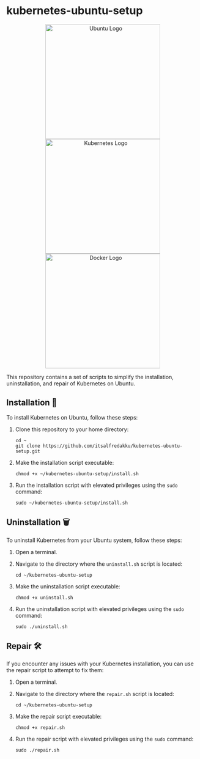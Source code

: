 # kubernetes-ubuntu-setup 

<p align="center">
  <img src="https://upload.wikimedia.org/wikipedia/commons/7/76/Ubuntu-logo-2022.svg" alt="Ubuntu Logo" width="300" />
  <img src="https://upload.wikimedia.org/wikipedia/commons/6/67/Kubernetes_logo.svg" alt="Kubernetes Logo" width="300" />
  <img src="https://www.docker.com/wp-content/uploads/2022/03/horizontal-logo-monochromatic-white.png" alt="Docker Logo" width="300" />
</p>

This repository contains a set of scripts to simplify the installation, uninstallation, and repair of Kubernetes on Ubuntu.


## Installation 🚀

To install Kubernetes on Ubuntu, follow these steps:

1. Clone this repository to your home directory:
   ```
   cd ~
   git clone https://github.com/itsalfredakku/kubernetes-ubuntu-setup.git
   ```
2. Make the installation script executable:
   ```
   chmod +x ~/kubernetes-ubuntu-setup/install.sh
   ```
3. Run the installation script with elevated privileges using the `sudo` command:
   ```
   sudo ~/kubernetes-ubuntu-setup/install.sh
   ```


## Uninstallation 🗑️

To uninstall Kubernetes from your Ubuntu system, follow these steps:

1. Open a terminal.

2. Navigate to the directory where the `uninstall.sh` script is located:
   ```
   cd ~/kubernetes-ubuntu-setup
   ```
3. Make the uninstallation script executable:
   ```
   chmod +x uninstall.sh
   ```
4. Run the uninstallation script with elevated privileges using the `sudo` command:
   ```
   sudo ./uninstall.sh
   ```

## Repair 🛠️

If you encounter any issues with your Kubernetes installation, you can use the repair script to attempt to fix them:

1. Open a terminal.

2. Navigate to the directory where the `repair.sh` script is located:
   ```
   cd ~/kubernetes-ubuntu-setup
   ```
3. Make the repair script executable:
   ```
   chmod +x repair.sh
   ```
4. Run the repair script with elevated privileges using the `sudo` command:
   ```
   sudo ./repair.sh
   ```

<script data-name="BMC-Widget" data-cfasync="false" src="https://cdnjs.buymeacoffee.com/1.0.0/widget.prod.min.js" data-id="aksbju" data-description="Support me on Buy me a coffee!" data-message="" data-color="#FF813F" data-position="Right" data-x_margin="18" data-y_margin="18"></script>

